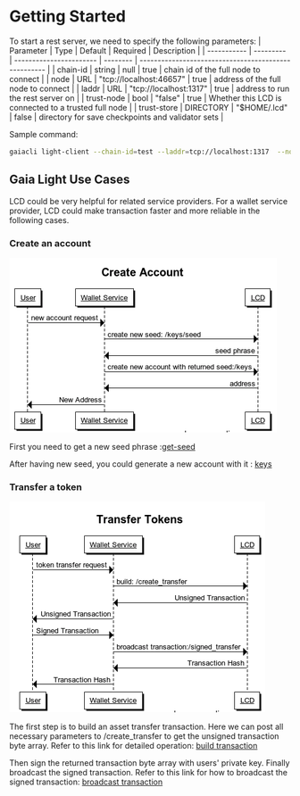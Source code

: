 # Getting Started

To start a rest server, we need to specify the following parameters:
| Parameter   | Type      | Default                 | Required | Description                                          |
| ----------- | --------- | ----------------------- | -------- | ---------------------------------------------------- |
| chain-id    | string    | null                    | true     | chain id of the full node to connect                 |
| node        | URL       | "tcp://localhost:46657" | true     | address of the full node to connect                  |
| laddr       | URL       | "tcp://localhost:1317"  | true     | address to run the rest server on                    |
| trust-node  | bool      | "false"                 | true     | Whether this LCD is connected to a trusted full node |
| trust-store | DIRECTORY | "$HOME/.lcd"            | false    | directory for save checkpoints and validator sets    |

Sample command:

```bash
gaiacli light-client --chain-id=test --laddr=tcp://localhost:1317  --node tcp://localhost:46657 --trust-node=false
```

## Gaia Light Use Cases

LCD could be very helpful for related service providers. For a wallet service provider, LCD could
make transaction faster and more reliable in the following cases.

### Create an account

![deposit](pics/create-account.png)

First you need to get a new seed phrase :[get-seed](api.md#keysseed---get)

After having new seed, you could generate a new account with it : [keys](api.md#keys---post)

### Transfer a token

![transfer](pics/transfer-tokens.png)

The first step is to build an asset transfer transaction. Here we can post all necessary parameters
to /create_transfer to get the unsigned transaction byte array. Refer to this link for detailed
operation: [build transaction](api.md#create_transfer---post)

Then sign the returned transaction byte array with users' private key. Finally broadcast the signed
transaction. Refer to this link for how to broadcast the signed transaction: [broadcast transaction](api.md#create_transfer---post)
